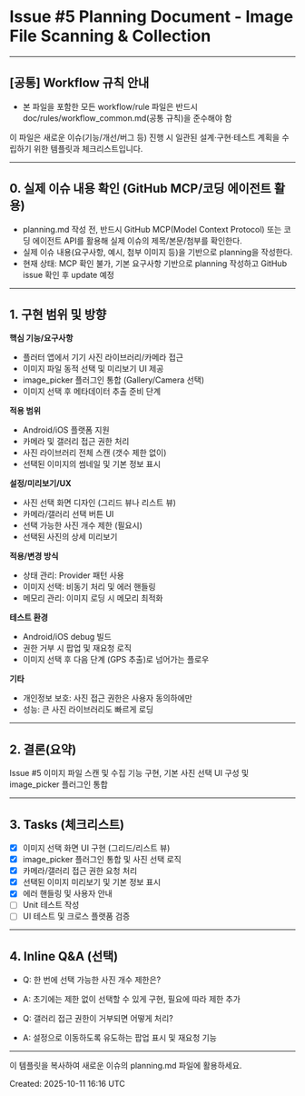 # Issue #5 Planning Document - Image File Scanning & Collection

---

## [공통] Workflow 규칙 안내

- 본 파일을 포함한 모든 workflow/rule 파일은 반드시 doc/rules/workflow_common.md(공통 규칙)을 준수해야 함

이 파일은 새로운 이슈(기능/개선/버그 등) 진행 시 일관된 설계·구현·테스트 계획을 수립하기 위한 템플릿과 체크리스트입니다.

---

## 0. 실제 이슈 내용 확인 (GitHub MCP/코딩 에이전트 활용)

- planning.md 작성 전, 반드시 GitHub MCP(Model Context Protocol) 또는 코딩 에이전트 API를 활용해 실제 이슈의 제목/본문/첨부를 확인한다.
- 실제 이슈 내용(요구사항, 예시, 첨부 이미지 등)을 기반으로 planning을 작성한다.
- 현재 상태: MCP 확인 불가, 기본 요구사항 기반으로 planning 작성하고 GitHub issue 확인 후 update 예정

---

## 1. 구현 범위 및 방향

**핵심 기능/요구사항**

- 플러터 앱에서 기기 사진 라이브러리/카메라 접근
- 이미지 파일 동적 선택 및 미리보기 UI 제공
- image_picker 플러그인 통합 (Gallery/Camera 선택)
- 이미지 선택 후 메타데이터 추출 준비 단계

**적용 범위**

- Android/iOS 플랫폼 지원
- 카메라 및 갤러리 접근 권한 처리
- 사진 라이브러리 전체 스캔 (갯수 제한 없이)
- 선택된 이미지의 썸네일 및 기본 정보 표시

**설정/미리보기/UX**

- 사진 선택 화면 디자인 (그리드 뷰나 리스트 뷰)
- 카메라/갤러리 선택 버튼 UI
- 선택 가능한 사진 개수 제한 (필요시)
- 선택된 사진의 상세 미리보기

**적용/변경 방식**

- 상태 관리: Provider 패턴 사용
- 이미지 선택: 비동기 처리 및 에러 핸들링
- 메모리 관리: 이미지 로딩 시 메모리 최적화

**테스트 환경**

- Android/iOS debug 빌드
- 권한 거부 시 팝업 및 재요청 로직
- 이미지 선택 후 다음 단계 (GPS 추출)로 넘어가는 플로우

**기타**

- 개인정보 보호: 사진 접근 권한은 사용자 동의하에만
- 성능: 큰 사진 라이브러리도 빠르게 로딩

---

## 2. 결론(요약)

Issue #5 이미지 파일 스캔 및 수집 기능 구현, 기본 사진 선택 UI 구성 및 image_picker 플러그인 통합

---

## 3. Tasks (체크리스트)

- [x] 이미지 선택 화면 UI 구현 (그리드/리스트 뷰)
- [x] image_picker 플러그인 통합 및 사진 선택 로직
- [x] 카메라/갤러리 접근 권한 요청 처리
- [x] 선택된 이미지 미리보기 및 기본 정보 표시
- [x] 에러 핸들링 및 사용자 안내
- [ ] Unit 테스트 작성
- [ ] UI 테스트 및 크로스 플랫품 검증

---

## 4. Inline Q&A (선택)

- Q: 한 번에 선택 가능한 사진 개수 제한은?
- A: 초기에는 제한 없이 선택할 수 있게 구현, 필요에 따라 제한 추가

- Q: 갤러리 접근 권한이 거부되면 어떻게 처리?
- A: 설정으로 이동하도록 유도하는 팝업 표시 및 재요청 기능

---

이 템플릿을 복사하여 새로운 이슈의 planning.md 파일에 활용하세요.

Created: 2025-10-11 16:16 UTC
